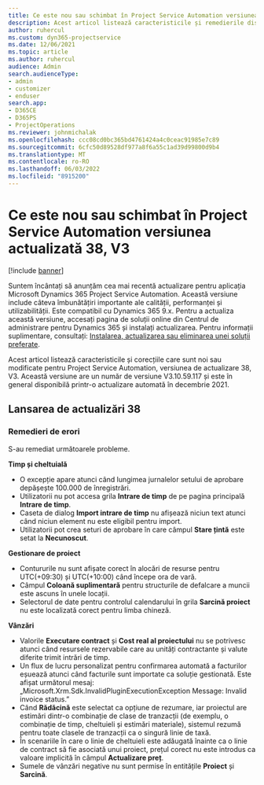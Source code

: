```yaml
---
title: Ce este nou sau schimbat în Project Service Automation versiunea actualizată 38, V3
description: Acest articol listează caracteristicile și remedierile disponibile în Microsoft Dynamics 365 Project Service Automation, versiunea de actualizare 38, V3.
author: ruhercul
ms.custom: dyn365-projectservice
ms.date: 12/06/2021
ms.topic: article
ms.author: ruhercul
audience: Admin
search.audienceType:
- admin
- customizer
- enduser
search.app:
- D365CE
- D365PS
- ProjectOperations
ms.reviewer: johnmichalak
ms.openlocfilehash: ccc08cd0bc365bd4761424a4c0ceac91985e7c89
ms.sourcegitcommit: 6cfc50d89528df977a8f6a55c1ad39d99800d9b4
ms.translationtype: MT
ms.contentlocale: ro-RO
ms.lasthandoff: 06/03/2022
ms.locfileid: "8915200"
---
```

# <a name="whats-new-or-changed-in-project-service-automation-update-release-38-v3"></a>Ce este nou sau schimbat în Project Service Automation versiunea actualizată 38, V3

[!include [banner](../includes/psa-now-project-operations.md)]

Suntem încântați să anunțăm cea mai recentă actualizare pentru aplicația Microsoft Dynamics 365 Project Service Automation. Această versiune include câteva îmbunătățiri importante ale calității, performanței și utilizabilității. Este compatibil cu Dynamics 365 9.x. Pentru a actualiza această versiune, accesați pagina de soluții online din Centrul de administrare pentru Dynamics 365 și instalați actualizarea. Pentru informații suplimentare, consultați: [Instalarea, actualizarea sau eliminarea unei soluții preferate](/power-platform/admin/install-remove-preferred-solution).

Acest articol listează caracteristicile și corecțiile care sunt noi sau modificate pentru Project Service Automation, versiunea de actualizare 38, V3. Această versiune are un număr de versiune V3.10.59.117 și este în general disponibilă printr-o actualizare automată în decembrie 2021.

## <a name="update-release-38"></a>Lansarea de actualizări 38

### <a name="bug-fixes"></a>Remedieri de erori

S-au remediat următoarele probleme.

**Timp și cheltuială**

- O excepție apare atunci când lungimea jurnalelor setului de aprobare depășește 100.000 de înregistrări.
- Utilizatorii nu pot accesa grila **Intrare de timp** de pe pagina principală **Intrare de timp**.
- Caseta de dialog **Import intrare de timp** nu afișează niciun text atunci când niciun element nu este eligibil pentru import.
- Utilizatorii pot crea seturi de aprobare în care câmpul **Stare țintă** este setat la **Necunoscut**.

**Gestionare de proiect**

- Contururile nu sunt afișate corect în alocări de resurse pentru UTC(+09:30) și UTC(+10:00) când începe ora de vară.
- Câmpul **Coloană suplimentară** pentru structurile de defalcare a muncii este ascuns în unele locații.
- Selectorul de date pentru controlul calendarului în grila **Sarcină proiect** nu este localizată corect pentru limba chineză.

**Vânzări**

- Valorile **Executare contract** și **Cost real al proiectului** nu se potrivesc atunci când resursele rezervabile care au unități contractante și valute diferite trimit intrări de timp.
- Un flux de lucru personalizat pentru confirmarea automată a facturilor eșuează atunci când facturile sunt importate ca soluție gestionată. Este afișat următorul mesaj: „Microsoft.Xrm.Sdk.InvalidPluginExecutionException Message: Invalid invoice status.”
- Când **Rădăcină** este selectat ca opțiune de rezumare, iar proiectul are estimări dintr-o combinație de clase de tranzacții (de exemplu, o combinație de timp, cheltuieli și estimări materiale), sistemul rezumă pentru toate clasele de tranzacții ca o singură linie de taxă.
- În scenariile în care o linie de cheltuieli este adăugată înainte ca o linie de contract să fie asociată unui proiect, prețul corect nu este introdus ca valoare implicită în câmpul **Actualizare preț**.
- Sumele de vânzări negative nu sunt permise în entitățile **Proiect** și **Sarcină**.
